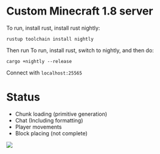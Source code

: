 # Custom Minecraft 1.8 server

To run, install rust, install rust nightly:  

    rustup toolchain install nightly

Then run
To run, install rust, switch to nightly, and then do:

    cargo +nightly --release

Connect with `localhost:25565`

# Status

- Chunk loading (primitive generation)
- Chat (Including formatting)
- Player movements
- Block placing (not complete)

![](https://i.imgur.com/wowzReD.png)